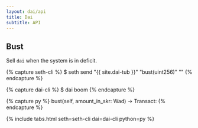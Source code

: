 ```yaml
---
layout: dai/api
title: Dai
subtitle: API
---
```


## Bust

Sell `dai` when the system is in deficit.

{% capture seth-cli %}
  $ seth send "{{ site.dai-tub }}" "bust(uint256)" "<amount-in-skr>"
{% endcapture %}

{% capture dai-cli %}
  $ dai boom <amount-in-skr>
{% endcapture %}

{% capture py %}
  bust(self, amount_in_skr: Wad) -> Transact:
{% endcapture %}

{% include tabs.html seth=seth-cli dai=dai-cli python=py %}
